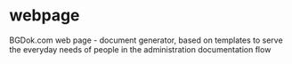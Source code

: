 # webpage
BGDok.com web page - document generator, based on templates to serve the everyday needs of people in the administration documentation flow
